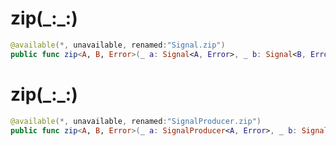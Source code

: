 # zip(\_:\_:)

``` swift
@available(*, unavailable, renamed:"Signal.zip")
public func zip<A, B, Error>(_ a: Signal<A, Error>, _ b: Signal<B, Error>) -> Signal<(A, B), Error> 
```

# zip(\_:\_:)

``` swift
@available(*, unavailable, renamed:"SignalProducer.zip")
public func zip<A, B, Error>(_ a: SignalProducer<A, Error>, _ b: SignalProducer<B, Error>) -> SignalProducer<(A, B), Error> 
```
